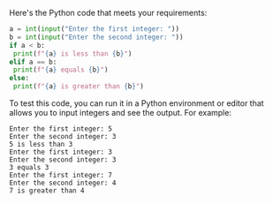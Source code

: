 Here's the Python code that meets your requirements:
```python
a = int(input("Enter the first integer: "))
b = int(input("Enter the second integer: "))
if a < b:
 print(f"{a} is less than {b}")
elif a == b:
 print(f"{a} equals {b}")
else:
 print(f"{a} is greater than {b}")
```
To test this code, you can run it in a Python environment or editor that allows you to input integers and see the output. For example:
```
Enter the first integer: 5
Enter the second integer: 3
5 is less than 3
Enter the first integer: 3
Enter the second integer: 3
3 equals 3
Enter the first integer: 7
Enter the second integer: 4
7 is greater than 4
```


